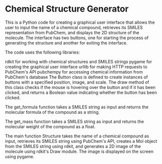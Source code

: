 # Chemical Structure Generator
This is a Python code for creating a graphical user interface that allows the user to input the name of a chemical compound, retrieves its SMILES representation from PubChem, and displays the 2D structure of the molecule. The interface has two buttons, one for starting the process of generating the structure and another for exiting the interface.

The code uses the following libraries:

rdkit for working with chemical structures and SMILES strings
pygame for creating the graphical user interface
urllib for making HTTP requests to PubChem's API
pubchempy for accessing chemical information from PubChem's database
The Button class is defined to create instances of buttons with a specified position, image, and scale. The draw method of this class checks if the mouse is hovering over the button and if it has been clicked, and returns a Boolean value indicating whether the button has been clicked.

The get_formula function takes a SMILES string as input and returns the molecular formula of the compound as a string.

The get_mass function takes a SMILES string as input and returns the molecular weight of the compound as a float.

The main function Structure takes the name of a chemical compound as input, retrieves its SMILES string using PubChem's API, creates a Mol object from the SMILES string using rdkit, and generates a 2D image of the molecule using rdkit's Draw module. The image is displayed on the screen using pygame.
